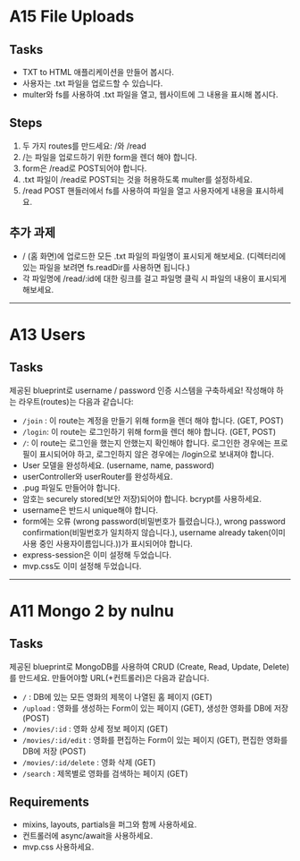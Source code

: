 # A15 File Uploads

## Tasks

- TXT to HTML 애플리케이션을 만들어 봅시다.
- 사용자는 .txt 파일을 업로드할 수 있습니다.
- multer와 fs를 사용하여 .txt 파일을 열고, 웹사이트에 그 내용을 표시해 봅시다.

## Steps

1. 두 가지 routes를 만드세요: /와 /read
2. /는 파일을 업로드하기 위한 form을 렌더 해야 합니다.
3. form은 /read로 POST되어야 합니다.
4. .txt 파일이 /read로 POST되는 것을 허용하도록 multer를 설정하세요.
5. /read POST 핸들러에서 fs를 사용하여 파일을 열고 사용자에게 내용을 표시하세요.

## 추가 과제

- / (홈 화면)에 업로드한 모든 .txt 파일의 파일명이 표시되게 해보세요. (디렉터리에 있는 파일을 보려면 fs.readDir를 사용하면 됩니다.)
- 각 파일명에 /read/:id에 대한 링크를 걸고 파일명 클릭 시 파일의 내용이 표시되게 해보세요.

---

# A13 Users

## Tasks

제공된 blueprint로 username / password 인증 시스템을 구축하세요! 작성해야 하는 라우트(routes)는 다음과 같습니다:

- `/join` : 이 route는 계정을 만들기 위해 form을 렌더 해야 합니다. (GET, POST)
- `/login`: 이 route는 로그인하기 위해 form을 렌더 해야 합니다. (GET, POST)
- `/`: 이 route는 로그인을 했는지 안했는지 확인해야 합니다. 로그인한 경우에는 프로필이 표시되어야 하고, 로그인하지 않은 경우에는 /login으로 보내져야 합니다.
- User 모델을 완성하세요. (username, name, password)
- userController와 userRouter를 완성하세요.
- .pug 파일도 만들어야 합니다.
- 암호는 securely stored(보안 저장)되어야 합니다. bcrypt를 사용하세요.
- username은 반드시 unique해야 합니다.
- form에는 오류 (wrong password(비밀번호가 틀렸습니다.), wrong password confirmation(비밀번호가 일치하지 않습니다.), username already taken(이미 사용 중인 사용자이름입니다.))가 표시되어야 합니다.
- express-session은 이미 설정해 두었습니다.
- mvp.css도 이미 설정해 두었습니다.

---

# A11 Mongo 2 by nulnu

## Tasks

제공된 blueprint로 MongoDB를 사용하여 CRUD (Create, Read, Update, Delete)를 만드세요. 만들어야할 URL(+컨트롤러)은 다음과 같습니다.

- `/` : DB에 있는 모든 영화의 제목이 나열된 홈 페이지 (GET)
- `/upload` : 영화를 생성하는 Form이 있는 페이지 (GET), 생성한 영화를 DB에 저장 (POST)
- `/movies/:id` : 영화 상세 정보 페이지 (GET)
- `/movies/:id/edit` : 영화를 편집하는 Form이 있는 페이지 (GET), 편집한 영화를 DB에 저장 (POST)
- `/movies/:id/delete` : 영화 삭제 (GET)
- `/search` : 제목별로 영화를 검색하는 페이지 (GET)

## Requirements

- mixins, layouts, partials을 퍼그와 함께 사용하세요.
- 컨트롤러에 async/await을 사용하세요.
- mvp.css 사용하세요.

